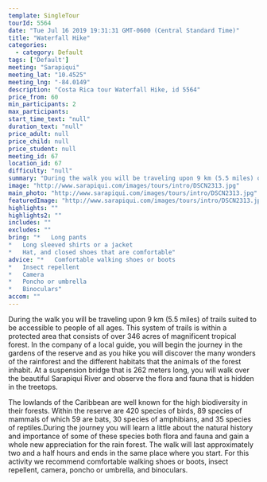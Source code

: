 ```yaml
---
template: SingleTour
tourId: 5564
date: "Tue Jul 16 2019 19:31:31 GMT-0600 (Central Standard Time)"
title: "Waterfall Hike"
categories: 
  - category: Default
tags: ['Default']
meeting: "Sarapiqui"
meeting_lat: "10.4525"
meeting_lng: "-84.0149"
description: "Costa Rica tour Waterfall Hike, id 5564"
price_from: 60
min_participants: 2
max_participants: 
start_time_text: "null"
duration_text: "null"
price_adult: null
price_child: null
price_student: null
meeting_id: 67
location_id: 67
difficulty: "null"
summary: "During the walk you will be traveling upon 9 km (5.5 miles) of trails suited to be accessible to people of all ages. This system of trails is within a protected area that consists of over 346 acres of magnificent tropical forest. In the company of a local guide, you will begin the journey in the gardens of the reserve and as you hike you will discover the many wonders of the rainforest and the different habitats that the animals of the forest inhabit."
image: "http://www.sarapiqui.com/images/tours/intro/DSCN2313.jpg"
main_photo: "http://www.sarapiqui.com/images/tours/intro/DSCN2313.jpg"
featuredImage: "http://www.sarapiqui.com/images/tours/intro/DSCN2313.jpg"
highlights: ""
highlights2: ""
includes: ""
excludes: ""
bring: "*   Long pants
*   Long sleeved shirts or a jacket
*   Hat, and closed shoes that are comfortable"
advice: "*   Comfortable walking shoes or boots
*   Insect repellent
*   Camera
*   Poncho or umbrella
*   Binoculars"
accom: ""
---
```

During the walk you will be traveling upon 9 km (5.5 miles) of trails suited to be accessible to people of all ages. This system of trails is within a protected area that consists of over 346 acres of magnificent tropical forest. In the company of a local guide, you will begin the journey in the gardens of the reserve and as you hike you will discover the many wonders of the rainforest and the different habitats that the animals of the forest inhabit. At a suspension bridge that is 262 meters long, you will walk over the beautiful Sarapiqui River and observe the flora and fauna that is hidden in the treetops.

The lowlands of the Caribbean are well known for the high biodiversity in their forests. Within the reserve are 420 species of birds, 89 species of mammals of which 59 are bats, 30 species of amphibians, and 35 species of reptiles.During the journey you will learn a little about the natural history and importance of some of these species both flora and fauna and gain a whole new appreciation for the rain forest. The walk will last approximately two and a half hours and ends in the same place where you start. For this activity we recommend comfortable walking shoes or boots, insect repellent, camera, poncho or umbrella, and binoculars.